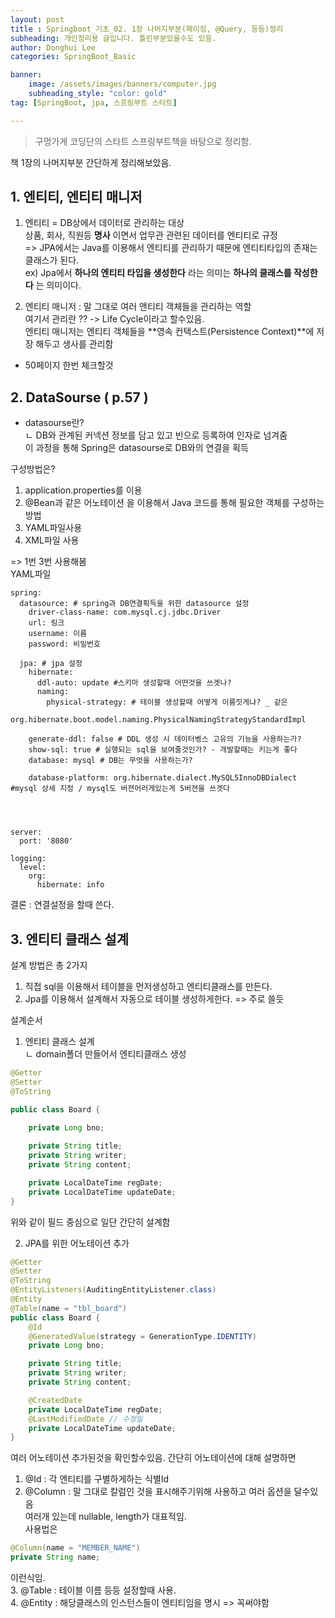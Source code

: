 ```yaml
---
layout: post
title : Springboot_기초_02. 1장 나머지부분(페이징, @Query, 등등)정리
subheading: 개인정리용 글입니다. 틀린부분있을수도 있음.
author: Donghui Lee
categories: SpringBoot_Basic

banner:
    image: /assets/images/banners/computer.jpg
    subheading_style: "color: gold"
tag: [SpringBoot, jpa, 스프링부트 스타트]

---
```

> 구멍가게 코딩단의 스타트 스프링부트책을 바탕으로 정리함.  

책 1장의 나머지부분 간단하게 정리해보았음.

## 1. 엔티티, 엔티티 매니저
1. 엔티티 = DB상에서 데이터로 관리하는 대상  
상품, 회사, 직원등 **명사** 이면서 업무관 관련된 데이터를 엔티티로 규정  
=> JPA에서는 Java를 이용해서 엔티티를 관리하기 때문에 엔티티타입의 존재는 클래스가 된다.  
ex) Jpa에서 **하나의 엔티티 타입을 생성한다** 라는 의미는 **하나의 클래스를 작성한다** 는 의미이다.  

2. 엔티티 매니저 : 말 그대로 여러 앤티티 객체들을 관리하는 역할  
여기서 관리란 ?? -> Life Cycle이라고 할수있음.  
엔티티 매니저는 엔티티 객체들을 **영속 컨택스트(Persistence Context)**에 저장 해두고 생사를 관리함  
* 50페이지 한번 체크할것  

## 2. DataSourse ( p.57 )
* datasourse란?  
ㄴ DB와 관계된 커넥션 정보를 담고 있고 빈으로 등록하여 인자로 넘겨줌  
이 과정을 통해 Spring은 datasourse로 DB와의 연결을 획득  

구성방법은?  
1. application.properties를 이용
2. @Bean과 같은 어노테이션 을 이용해서 Java 코드를 통해 필요한 객체를 구성하는 방법
3. YAML파일사용
4. XML파일 사용  

=> 1번 3번 사용해봄  
YAML파일
```
spring:
  datasource: # spring과 DB연결획득을 위한 datasource 설정
    driver-class-name: com.mysql.cj.jdbc.Driver
    url: 링크
    username: 이름
    password: 비밀번호

  jpa: # jpa 설정
    hibernate:
      ddl-auto: update #스키마 생성할때 어떤것을 쓰겟나?
      naming:
        physical-strategy: # 테이블 생성할때 어떻게 이름짓게냐? _ 같은
          org.hibernate.boot.model.naming.PhysicalNamingStrategyStandardImpl

    generate-ddl: false # DDL 생성 시 데이터벵스 고유의 기능을 사용하는가?
    show-sql: true # 실행되는 sql을 보여줄것인가? - 개발할때는 키는게 좋다
    database: mysql # DB는 무엇을 사용하는가?

    database-platform: org.hibernate.dialect.MySQL5InnoDBDialect #mysql 상세 지정 / mysql도 버젼어러게있는게 5버젼을 쓰겟다




server:
  port: '8080'

logging:
  level:
    org:
      hibernate: info
```

결론 : 연결설정을 할때 쓴다.  

## 3. 엔티티 클래스 설계
설계 방법은 총 2가지  
1. 직접 sql을 이용해서 테이블을 먼저생성하고 엔티티클래스를 만든다.  
2. Jpa를 이용해서 설계해서 자동으로 테이블 생성하게한다. => 주로 쓸듯  

설계순서  
1. 엔티티 클래스 설계  
ㄴ domain폴더 만들어서 엔티티클래스 생성  
```java
@Getter
@Setter
@ToString

public class Board {
   
    private Long bno;

    private String title;
    private String writer;
    private String content;

    private LocalDateTime regDate;
    private LocalDateTime updateDate;
}
```  
위와 같이 필드 중심으로 일단 간단히 설계함  

2. JPA를 위한 어노테이션 추가  
```java
@Getter
@Setter
@ToString
@EntityListeners(AuditingEntityListener.class)
@Entity
@Table(name = "tbl_board")
public class Board {
    @Id
    @GeneratedValue(strategy = GenerationType.IDENTITY)
    private Long bno;

    private String title;
    private String writer;
    private String content;

    @CreatedDate
    private LocalDateTime regDate;
    @LastModifiedDate // 수정일
    private LocalDateTime updateDate;
}
```  
여러 어노테이션 추가된것을 확인할수있음. 간단히 어노테이션에 대해 설명하면  
1. @Id : 각 엔티티를 구별하게하는 식별Id  
2. @Column : 말 그대로 칼럼인 것을 표시해주기위해 사용하고 여러 옵션을 달수있음  
여러개 있는데 nullable, length가 대표적임.  
사용법은  
```java
@Column(name = "MEMBER_NAME")
private String name;
```  
이런식임.  
3. @Table : 테이블 이름 등등 설정할때 사용.  
4. @Entity : 해당클래스의 인스턴스들이 엔티티임을 명시 => 꼭써야함
